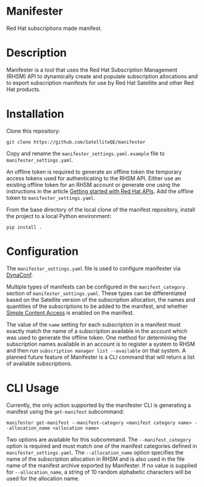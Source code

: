 # Manifester

Red Hat subscriptions made manifest.

# Description
Manifester is a tool that uses the Red Hat Subscription Management (RHSM) API to dynamically create and populate subscription allocations and to export subscription manifests for use by Red Hat Satellite and other Red Hat products.
# Installation

Clone this repository:
```
git clone https://github.com/SatelliteQE/manifester
```
Copy and rename the `manifester_settings.yaml.example` file to `manifester_settings.yaml`.

An offline token is required to generate an offline token the temporary access tokens used for authenticating to the RHSM API. Either use an existing offline token for an RHSM account or generate one using the instructions in the article [Getting started with Red Hat APIs](https://access.redhat.com/articles/3626371#bgenerating-a-new-offline-tokenb-3). Add the offline token to `manifester_settings.yaml`.

From the base directory of the local clone of the manifest repository, install the project to a local Python environment:
```
pip install .
```
# Configuration

The `manifester_settings.yaml` file is used to configure manifester via [DynaConf](https://github.com/rochacbruno/dynaconf/).

Multiple types of manifests can be configured in the `manifest_category` section of `manifester_settings.yaml`. These types can be differentiated based on the Satellite version of the subscription allocation, the names and quantities of the subscriptions to be added to the manifest, and whether [Simple Content Access](https://access.redhat.com/documentation/en-us/subscription_central/2021/html-single/getting_started_with_simple_content_access/index) is enabled on the manifest.

The value of the `name` setting for each subscription in a manifest must exactly match the name of a subscription available in the account which was used to generate the offline token. One method for determining the subscription names available in an account is to register a system to RHSM and then run `subscription manager list --available` on that system. A planned future feature of Manifester is a CLI command that will return a list of available subscriptions.

# CLI Usage

Currently, the only action supported by the manifester CLI is generating a manifest using the `get-manifest` subcommand:
```
manifester get-manifest --manifest-category <manifest category name> --allocation_name <allocation name>
```
 Two options are available for this subcommand. The `--manifest_category` option is required and must match one of the manifest categories defined in `manifester_settings.yaml`. The `--allocation_name` option specifies the name of the subscription allocation in RHSM and is also used in the file name of the manifest archive exported by Manifester. If no value is supplied for `--allocation_name`, a string of 10 random alphabetic characters will be used for the allocation name.
